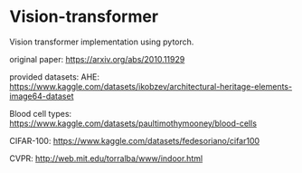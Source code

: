 # Vision-transformer
Vision transformer implementation using pytorch.

original paper: https://arxiv.org/abs/2010.11929

provided datasets:
AHE: https://www.kaggle.com/datasets/ikobzev/architectural-heritage-elements-image64-dataset

Blood cell types: https://www.kaggle.com/datasets/paultimothymooney/blood-cells

CIFAR-100: https://www.kaggle.com/datasets/fedesoriano/cifar100

CVPR:  http://web.mit.edu/torralba/www/indoor.html



